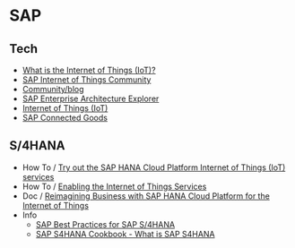 # SAP
## Tech
- [What is the Internet of Things (IoT)?](http://go.sap.com/solution/internet-of-things.html)
- [SAP Internet of Things Community](https://go.sap.com/community/topic/internet-of-things.html)
- [Community/blog](https://blogs.sap.com/sap/82352407468693968798155/103751587389184923742461/)
- [SAP Enterprise Architecture Explorer](https://eaexplorer.hana.ondemand.com/)
- [Internet of Things (IoT)](https://eaexplorer.hana.ondemand.com/_item.html?id=11495#!/facet/19/12000)
- [SAP Connected Goods](https://help.sap.com/cg)

## S/4HANA
- How To / [Try out the SAP HANA Cloud Platform Internet of Things (IoT) services](https://blogs.sap.com/2015/04/29/try-out-the-sap-hana-cloud-platform-internet-of-things-iot-services/)
- How To / [Enabling the Internet of Things Services](https://help.hana.ondemand.com/iot/frameset.htm?53ad6006e50f4b0ca02402daa6da5bb5.html)
- Doc / [Reimagining Business with SAP HANA Cloud Platform for the Internet of Things](http://go.sap.com/documents/2015/04/3adf7520-247c-0010-82c7-eda71af511fa.html)
- Info
  - [SAP Best Practices for SAP S/4HANA](https://websmp106.sap-ag.de/~form/handler?_APP=00200682500000002672&_EVENT=DISPLAY&_SCENARIO=01100035870000000122&_HIER_KEY=501100035870000019235&_HIER_KEY=601200252310000010924&)
  - [SAP S4HANA Cookbook - What is SAP S4HANA]()
